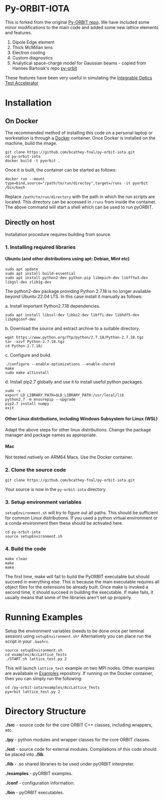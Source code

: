 # Py-ORBIT-IOTA
This is forked from the original [Py-ORBIT repo](https://github.com/PyORBIT-Collaboration/py-orbit). We have included some minor modifications to the main code and added some new lattice elements and features.

1. Dipole Edge element
2. Thick McMillan lens
3. Electron cooling
4. Custom diagnostics
5. Analytical space-charge model for Gaussian beams - copied from Hannes Bartosik's repo [py-orbit](https://github.com/hannes-bartosik/py-orbit)

These features have been very useful in simulating the [Integrable Optics Test Accelerator](https://fast.fnal.gov/)


# Installation

## On Docker
The recommended method of installing this code on a personal laptop or workstation is through a [Docker](https://www.docker.com) container. Once Docker is installed on the machine, build the image.
```shell
git clone https://github.com/bcathey-fnal/py-orbit-iota.git
cd py-orbit-iota
docker build -t pyorbit .
```
Once it is built, the container can be started as follows:
```shell
docker run --mount type=bind,source="/path/to/run/directoy",target=/runs -it pyorbit /bin/bash
```
Replace `/path/to/run/directory` with the path in which the run scripts are located. This directory can be accessed in `/runs` from inside the container. The above command will start a shell which can be used to run pyORBIT.

## Directly on host
Installation procedure requires building from source.

### 1. Installing required libraries
#### Ubuntu (and other distributions using apt: Debian, Mint etc)
```shell
sudo apt update
sudo apt install build-essential
sudo apt install python2-dev python-pip libmpich-dev libfftw3-dev libgsl-dev zlib1g-dev
```
The python2-dev package providing Python 2.7.18 is no longer available beyond Ubuntu 22.04 LTS. In this case install it manually as follows:

a. Install important Python2.7.18 dependencies.
```shell
sudo apt install libssl-dev libbz2-dev libffi-dev libhdf5-dev libpkgconf-dev
```
b. Download the source and extract archive to a suitable directory.
```shell
wget https://www.python.org/ftp/python/2.7.18/Python-2.7.18.tgz
tar -xzvf Python-2.7.18.tgz
cd Python-2.7.18/
```
c. Configure and build.
```shell
./configure --enable-optimizations --enable-shared
make
sudo make altinstall
```
d. Install pip2.7 globally and use it to install useful python packages.
```shell
sudo -s
export LD_LIBRARY_PATH=$LD_LIBRARY_PATH:/usr/local/lib
python2.7 -m ensurepip --upgrade
pip2.7 install numpy
exit
```

#### Other Linux distributions, including Windows Subsystem for Linux (WSL)
Adapt the above steps for other linux distributions. Change the package manager and package names as appropriate.

#### Mac 
Not tested natively on ARM64 Macs. Use the Docker container.

### 2. Clone the source code
```shell
git clone https://github.com/bcathey-fnal/py-orbit-iota.git
```
Your source is now in the `py-orbit-iota` directory.

### 3. Setup environment variables
`setupEnvironment.sh` will try to figure out all paths. This should be sufficient for common Linux distributions. If you used a python virtual environment or a conda environment then these should be activated here.
```shell
cd py-orbit-iota
source setupEnvironment.sh
```

### 4. Build the code
```shell 
make clean
make
make
```
The first time, make will fail to build the PyORBIT executable but should succeed in everything else. This is because the main executable requires all object files for the extensions be already built. Once make is invoked a second time, it should succeed in building the executable. If make fails, it usually means that some of the libraries aren't set up properly.


# Running Examples
Setup the environment variables (needs to be done once per teminal session) using `setupEnvironment.sh*` Alternatively you can place run the script in your `.bashrc`.
```shell
source setupEnvironment.sh
cd examples/AccLattice_Tests
./START.sh lattice_test.py 2
```
This will launch `lattice_test` example on two MPI nodes. Other examples are availabale in [Examples](https://github.com/PyORBIT-Collaboration/examples) repository. If running on the Docker container, then you can simply run the following:
```shell
cd /py-orbit-iota/examples/AccLattice_Tests
pyorbit lattice_test.py 2
```


# Directory Structure
**./src**		- source code for the core ORBIT C++ classes, including
		  wrappers, etc.

**./py**		- python modules and wrapper classes for the core ORBIT
		  classes.

**./ext**		- source code for external modules. Compilations of this
		  code should be placed into **./lib**.

**./lib**  	- .so shared libraries to be used under pyORBIT interpreter.

**./examples**		- pyORBIT examples.

**./conf**		- configuration information.

**./bin**		-  pyORBIT executables.
